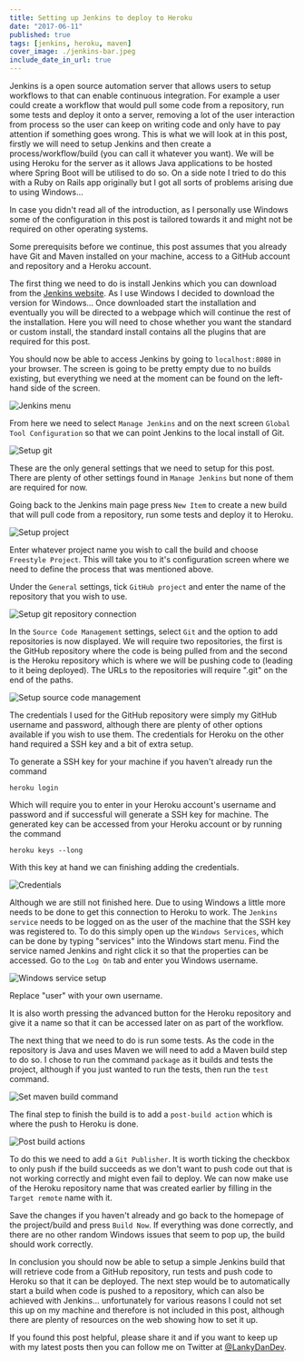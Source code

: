 ```yaml
---
title: Setting up Jenkins to deploy to Heroku
date: "2017-06-11"
published: true
tags: [jenkins, heroku, maven]
cover_image: ./jenkins-bar.jpeg
include_date_in_url: true
---
```


Jenkins is a open source automation server that allows users to setup workflows to that can enable continuous integration. For example a user could create a workflow that would pull some code from a repository, run some tests and deploy it onto a server, removing a lot of the user interaction from process so the user can keep on writing code and only have to pay attention if something goes wrong. This is what we will look at in this post, firstly we will need to setup Jenkins and then create a process/workflow/build (you can call it whatever you want). We will be using Heroku for the server as it allows Java applications to be hosted where Spring Boot will be utilised to do so. On a side note I tried to do this with a Ruby on Rails app originally but I got all sorts of problems arising due to using Windows...

In case you didn't read all of the introduction, as I personally use Windows some of the configuration in this post is tailored towards it and might not be required on other operating systems.

Some prerequisits before we continue, this post assumes that you already have Git and Maven installed on your machine, access to a GitHub account and repository and a Heroku account.

The first thing we need to do is install Jenkins which you can download from the [Jenkins website](https://jenkins.io/download/). As I use Windows I decided to download the version for Windows... Once downloaded start the installation and eventually you will be directed to a webpage which will continue the rest of the installation. Here you will need to chose whether you want the standard or custom install, the standard install contains all the plugins that are required for this post.

You should now be able to access Jenkins by going to `localhost:8080` in your browser. The screen is going to be pretty empty due to no builds existing, but everything we need at the moment can be found on the left-hand side of the screen.

![Jenkins menu](jenkins-image-1.png)

From here we need to select `Manage Jenkins` and on the next screen `Global Tool Configuration`&nbsp;so that we can point Jenkins to the local install of Git.

![Setup git](jenkins-image-2.png)

These are the only general settings that we need to setup for this post. There are plenty of other settings found in `Manage Jenkins` but none of them are required for now.

Going back to the Jenkins main page press `New Item` to create a new build that will pull code from a repository, run some tests and deploy it to Heroku.

![Setup project](jenkins-image-3.png)

Enter whatever project name you wish to call the build and choose `Freestyle Project`. This will take you to it's configuration screen where we need to define the process that was mentioned above.

Under the `General` settings, tick `GitHub project` and enter the name of the repository that you wish to use.

![Setup git repository connection](jenkins-image-4.png)

In the `Source Code Management` settings, select `Git` and the option to add repositories is now displayed. We will require two repositories, the first is the GitHub repository where the code is being pulled from and the second is the Heroku repository which is where we will be pushing code to (leading to it being deployed). The URLs to the repositories will require ".git" on the end of the paths.

![Setup source code management](jenkins-image-5.png)

The credentials I used for the GitHub repository were simply my GitHub username and password, although there are plenty of other options available if you wish to use them. The credentials for Heroku on the other hand required a SSH key and a bit of extra setup.

To generate a SSH key for your machine if you haven't already run the command
```
heroku login
```

Which will require you to enter in your Heroku account's username and password and if successful will generate a SSH key for machine. The generated key can be accessed from your Heroku account or by running the command

```
heroku keys --long
```

With this key at hand we can finishing adding the credentials.

![Credentials](jenkins-image-6.png)

Although we are still not finished here. Due to using Windows a little more needs to be done to get this connection to Heroku to work. The `Jenkins service` needs to be logged on as the user of the machine that the SSH key was registered to. To do this simply open up the `Windows Services`, which can be done by typing "services" into the Windows start menu. Find the service named Jenkins and right click it so that the properties can be accessed. Go to the `Log On` tab and enter you Windows username.

![Windows service setup](jenkins-image-7.png)

Replace "user" with your own username.

It is also worth pressing the advanced button for the Heroku repository and give it a name so that it can be accessed later on as part of the workflow.

The next thing that we need to do is run some tests. As the code in the repository is Java and uses Maven we will need to add a Maven build step to do so. I chose to run the command `package` as it builds and tests the project, although if you just wanted to run the tests, then run the `test` command.

![Set maven build command](jenkins-image-8.png)

The final step to finish the build is to add a `post-build action` which is where the push to Heroku is done.

![Post build actions](jenkins-image-9.png)

To do this we need to add a `Git Publisher`. It is worth ticking the checkbox to only push if the build succeeds as we don't want to push code out that is not working correctly and might even fail to deploy. We can now make use of the Heroku repository name that was created earlier by filling in the `Target remote` name with it.

Save the changes if you haven't already and go back to the homepage of the project/build and press `Build Now`. If everything was done correctly, and there are no other random Windows issues that seem to pop up, the build should work correctly.

In conclusion you should now be able to setup a simple Jenkins build that will retrieve code from a GitHub repository, run tests and push code to Heroku so that it can be deployed. The next step would be to automatically start a build when code is pushed to a repository, which can also be achieved with Jenkins... unfortunately for various reasons I could not set this up on my machine and therefore is not included in this post, although there are plenty of resources on the web showing how to set it up.

If you found this post helpful, please share it and if you want to keep up with my latest posts then you can follow me on Twitter at [@LankyDanDev](https://twitter.com/LankyDanDev).